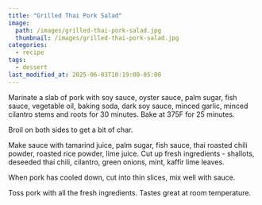 ```yaml
---
title: "Grilled Thai Pork Salad"
image: 
  path: /images/grilled-thai-pork-salad.jpg
  thumbnail: /images/grilled-thai-pork-salad.jpg
categories:
  - recipe
tags:
  - dessert
last_modified_at: 2025-06-03T10:19:00-05:00
---
```


Marinate a slab of pork with soy sauce, oyster sauce, palm sugar, fish sauce, vegetable oil, baking soda, dark soy sauce, minced garlic, minced cilantro stems and roots for 30 minutes. Bake at 375F for 25 minutes. 

Broil on both sides to get a bit of char.

Make sauce with tamarind juice, palm sugar, fish sauce, thai roasted chili powder, roasted rice powder, lime juice. Cut up fresh ingredients - shallots, deseeded thai chili, cilantro, green onions, mint, kaffir lime leaves.

When pork has cooled down, cut into thin slices, mix well with sauce.

Toss pork with all the fresh ingredients. Tastes great at room temperature.

